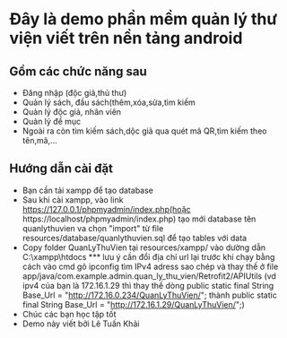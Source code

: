 # Ðây là demo phần mềm quản lý thư viện viết trên nền tảng android 

## Gồm các chức năng sau

- Đăng nhập (độc giả,thủ thư)
- Quản lý sách, đầu sách(thêm,xóa,sửa,tìm kiếm
- Quản lý độc giả, nhân viên
- Quản lý đề mục
- Ngoài ra còn tìm kiếm sách,dộc giả qua quét mã QR,tìm kiếm theo tên,mã,...

## Hướng dẫn cài đặt
- Bạn cần tải xampp để tạo database
- Sau khi cài xampp, vào link https://127.0.0.1/phpmyadmin/index.php(hoặc https://localhost/phpmyadmin/index.php) tạo mới database tên quanlythuvien va chọn "import" từ file resources/database/quanlythuvien.sql để tạo tables với data
- Copy folder QuanLyThuVien tại resources/xampp/ vào dường dẫn C:\xampp\htdocs
*** lưu ý cần đổi địa chỉ url lại trước khi chạy bằng cách vào cmd gõ ipconfig tìm IPv4 adress sao chép và thay thế ở file app/java/com.example.admin.quan_ly_thu_vien/Retrofit2/APIUtils (vd ipv4 của bạn là 172.16.1.29 thì thay thế dòng public static final String Base_Url = "http://172.16.0.234/QuanLyThuVien/"; thành public static final String Base_Url = "http://172.16.1.29/QuanLyThuVien/";) 
- Chúc các bạn học tập tốt
- Demo này viết bởi Lê Tuấn Khải
